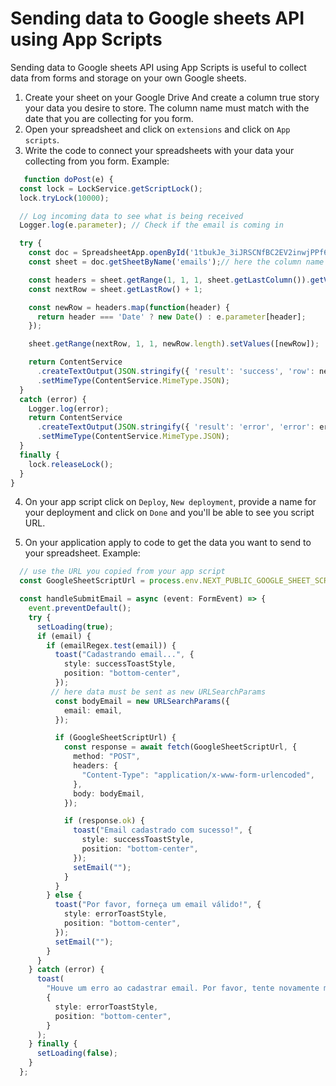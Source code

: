 # Sending data to Google sheets API using App Scripts

 Sending data to Google sheets API using App Scripts is useful to collect data from forms and storage on your own Google sheets.

1. Create your sheet on your Google Drive And create a column true story your data you desire to store. The column name must match with the date that you are collecting for you form.
2. Open your spreadsheet and click on `extensions` and click on `App scripts`.
3. Write the code to connect your spreadsheets with your data your collecting from you form. Example:
```javascript
   function doPost(e) {
  const lock = LockService.getScriptLock();
  lock.tryLock(10000);

  // Log incoming data to see what is being received
  Logger.log(e.parameter); // Check if the email is coming in

  try {
    const doc = SpreadsheetApp.openById('1tbukJe_3iJRSCNfBC2EV2inwjPPf6SJ_O5-HxkWCHD8'); // must be the same id of your spreadsheet, You can check your spreadsheet ID on the browse URL
    const sheet = doc.getSheetByName('emails');// here the column name must match with the column name you have in your spreadsheet

    const headers = sheet.getRange(1, 1, 1, sheet.getLastColumn()).getValues()[0];
    const nextRow = sheet.getLastRow() + 1;

    const newRow = headers.map(function(header) {
      return header === 'Date' ? new Date() : e.parameter[header];
    });

    sheet.getRange(nextRow, 1, 1, newRow.length).setValues([newRow]);

    return ContentService
      .createTextOutput(JSON.stringify({ 'result': 'success', 'row': nextRow }))
      .setMimeType(ContentService.MimeType.JSON);
  }
  catch (error) {
    Logger.log(error); 
    return ContentService
      .createTextOutput(JSON.stringify({ 'result': 'error', 'error': error }))
      .setMimeType(ContentService.MimeType.JSON);
  }
  finally {
    lock.releaseLock();
  }
}
   ```
4. On your app script click on `Deploy`, `New deployment`, provide a name for your deployment and click on `Done` and you'll be able to see you script URL.

5. On your application apply to code to get the data you want to send to your spreadsheet. Example:
```typescript
  // use the URL you copied from your app script
  const GoogleSheetScriptUrl = process.env.NEXT_PUBLIC_GOOGLE_SHEET_SCRIPT_URL;

  const handleSubmitEmail = async (event: FormEvent) => {
    event.preventDefault();
    try {
      setLoading(true);
      if (email) {
        if (emailRegex.test(email)) {
          toast("Cadastrando email...", {
            style: successToastStyle,
            position: "bottom-center",
          });
         // here data must be sent as new URLSearchParams
          const bodyEmail = new URLSearchParams({
            email: email,
          });

          if (GoogleSheetScriptUrl) {
            const response = await fetch(GoogleSheetScriptUrl, {
              method: "POST",
              headers: {
                "Content-Type": "application/x-www-form-urlencoded",
              },
              body: bodyEmail,
            });

            if (response.ok) {
              toast("Email cadastrado com sucesso!", {
                style: successToastStyle,
                position: "bottom-center",
              });
              setEmail("");
            }
          }
        } else {
          toast("Por favor, forneça um email válido!", {
            style: errorToastStyle,
            position: "bottom-center",
          });
          setEmail("");
        }
      }
    } catch (error) {
      toast(
        "Houve um erro ao cadastrar email. Por favor, tente novamente mais tarde.",
        {
          style: errorToastStyle,
          position: "bottom-center",
        }
      );
    } finally {
      setLoading(false);
    }
  };
```